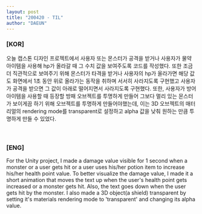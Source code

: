 ```yaml
---
layout: post
title: "200420 - TIL"
author: "DAEUN"
---
```


### [KOR]
오늘 캡스톤 디자인 프로젝트에서 사용자 또는 몬스터가 공격을 받거나 사용자가 물약 아이템을 사용해 hp가 올라갈 때 그 수치 값을 보여주도록 코드를 작성했다. 또한 조금 더 직관적으로 보여주기 위해 몬스터가 타격을 받거나 사용자의 hp가 올라가면 해당 값도 화면에서 1초 동안 위로 올라가는 동작을 취하며 서서히 사라지도록 구현했고 사용자가 공격을 받으면 그 값이 아래로 떨어지면서 사라지도록 구현했다. 또한, 사용자가 방어 아이템을 사용할 때 등장할 방패 오브젝트를 투명하게 만들어 그보다 멀리 있는 몬스터가 보이게끔 하기 위해 오브젝트를 투명하게 만들어야했는데, 이는 3D 오브젝트의 매터리얼의 rendering mode를 transparent로 설정하고 alpha 값을 낮춰 원하는 만큼 투명하게 만들 수 있었다.
<br><br><br>
### [ENG]
For the Unity project, I made a damage value visible for 1 second when a monster or a user gets hit or a user uses his/her potion item to increase his/her health point value. To better visualize the damage value, I made it a short animation that moves the text up when the user's health point gets increased or a monster gets hit. Also, the text goes down when the user gets hit by the monster. I also made a 3D object(a shield) transparent by setting it's materials rendering 
mode to 'transparent' and changing its alpha value.